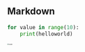## Markdown

``` python
for value in range(10):
    print(helloworld)
```

<img src="/home/rossetta/Pictures/壁纸/p2717742.png" alt="tupian" style="zoom:21%;" />

